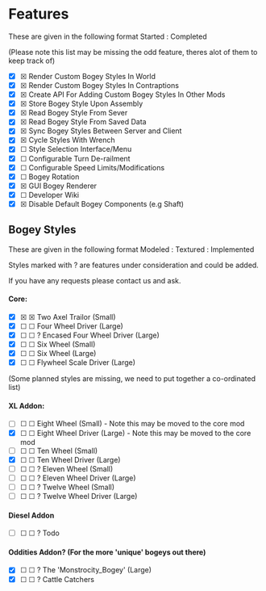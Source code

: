 # Features
These are given in the following format Started  : Completed

(Please note this list may be missing the odd feature, theres alot of them to keep track of)

- ☒ ☒ Render Custom Bogey Styles In World
- ☒ ☒ Render Custom Bogey Styles In Contraptions
- ☒ ☒ Create API For Adding Custom Bogey Styles In Other Mods
- ☒ ☒ Store Bogey Style Upon Assembly
- ☒ ☒ Read Bogey Style From Sever
- ☒ ☒ Read Bogey Style From Saved Data
- ☒ ☒ Sync Bogey Styles Between Server and Client
- ☒ ☒ Cycle Styles With Wrench
- ☒ ☐ Style Selection Interface/Menu
- ☒ ☐ Configurable Turn De-railment
- ☒ ☐ Configurable Speed Limits/Modifications
- ☒ ☐ Bogey Rotation
- ☒ ☒ GUI Bogey Renderer
- ☒ ☐ Developer Wiki
- ☒ ☒ Disable Default Bogey Components (e.g Shaft)

## Bogey Styles
These are given in the following format Modeled  : Textured : Implemented

Styles marked with ? are features under consideration and could be added.

If you have any requests please contact us and ask.

#### Core:

- ☒ ☒ ☒ Two Axel Trailor (Small)
- ☒ ☐ ☐ Four Wheel Driver (Large)
- ☒ ☐ ☐ ? Encased Four Wheel Driver (Large)
- ☒ ☐ ☐ Six Wheel (Small)
- ☒ ☐ ☐ Six Wheel (Large)
- ☒ ☐ ☐ Flywheel Scale Driver (Large)

(Some planned styles are missing, we need to put together a co-ordinated list)

#### XL Addon:

- ☐ ☐ ☐ Eight Wheel (Small) - Note this may be moved to the core mod
- ☒ ☐ ☐ Eight Wheel Driver (Large) - Note this may be moved to the core mod
- ☐ ☐ ☐ Ten Wheel (Small)
- ☒ ☐ ☐ Ten Wheel Driver (Large)
- ☐ ☐ ☐ ? Eleven Wheel (Small) 
- ☐ ☐ ☐ ? Eleven Wheel Driver (Large)
- ☐ ☐ ☐ ? Twelve Wheel (Small)
- ☐ ☐ ☐ ? Twelve  Wheel Driver (Large)

#### Diesel Addon

- ☐ ☐ ☐ ? Todo

#### Oddities Addon? (For the more 'unique' bogeys out there)

- ☒ ☐ ☐ ? The 'Monstrocity_Bogey' (Large)
- ☒ ☐ ☐ ? Cattle Catchers